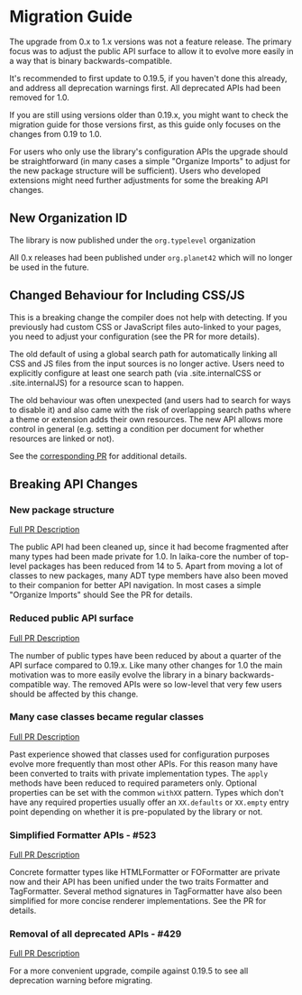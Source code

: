 
Migration Guide
===============

The upgrade from 0.x to 1.x versions was not a feature release. The primary focus was to adjust the public API surface to allow it to evolve more easily in a way that is binary backwards-compatible.

It's recommended to first update to 0.19.5, if you haven't done this already, and address all deprecation warnings first. All deprecated APIs had been removed for 1.0.

If you are still using versions older than 0.19.x, you might want to check the migration guide for those versions first,
as this guide only focuses on the changes from 0.19 to 1.0.

For users who only use the library's configuration APIs the upgrade should be straightforward (in many cases a simple "Organize Imports" to adjust for the new package structure will be sufficient). Users who developed extensions might need further adjustments for some the breaking API changes.


New Organization ID
-------------------

The library is now published under the `org.typelevel` organization

All 0.x releases had been published under `org.planet42` which will no longer be used in the future.


Changed Behaviour for Including CSS/JS
--------------------------------------

This is a breaking change the compiler does not help with detecting. If you previously had custom CSS or JavaScript files auto-linked to your pages, you need to adjust your configuration (see the PR for more details).

The old default of using a global search path for automatically linking all CSS and JS files from the input sources is no longer active. Users need to explicitly configure at least one search path (via .site.internalCSS or .site.internalJS) for a resource scan to happen.

The old behaviour was often unexpected (and users had to search for ways to disable it) and also came with the risk of overlapping search paths where a theme or extension adds their own resources. The new API allows more control in general (e.g. setting a condition per document for whether resources are linked or not).

See the [corresponding PR](https://github.com/typelevel/Laika/pull/511) for additional details.


Breaking API Changes
--------------------

### New package structure

[Full PR Description](https://github.com/typelevel/Laika/pull/533)

The public API had been cleaned up, since it had become fragmented after many types had been made private for 1.0. In laika-core the number of top-level packages has been reduced from 14 to 5. Apart from moving a lot of classes to new packages, many ADT type members have also been moved to their companion for better API navigation. In most cases a simple "Organize Imports" should See the PR for details.

### Reduced public API surface

[Full PR Description](https://github.com/typelevel/Laika/pull/452)

The number of public types have been reduced by about a quarter of the API surface compared to 0.19.x. Like many other changes for 1.0 the main motivation was to more easily evolve the library in a binary backwards-compatible way. The removed APIs were so low-level that very few users should be affected by this change.

### Many case classes became regular classes

[Full PR Description](https://github.com/typelevel/Laika/pull/482)

Past experience showed that classes used for configuration purposes evolve more frequently than most other APIs. For this reason many have been converted to traits with private implementation types. The `apply` methods have been reduced to required parameters only. Optional properties can be set with the common `withXX` pattern. Types which don't have any required properties usually offer an `XX.defaults` or `XX.empty` entry point depending on whether it is pre-populated by the library or not.

### Simplified Formatter APIs - #523

[Full PR Description](https://github.com/typelevel/Laika/pull/523)

Concrete formatter types like HTMLFormatter or FOFormatter are private now and their API has been unified under the two traits Formatter and TagFormatter. Several method signatures in TagFormatter have also been simplified for more concise renderer implementations. See the PR for details.

### Removal of all deprecated APIs - #429

[Full PR Description](https://github.com/typelevel/Laika/pull/429)

For a more convenient upgrade, compile against 0.19.5 to see all deprecation warning before migrating.
